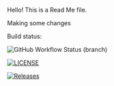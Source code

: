 Hello! This is a Read Me file.

Making some changes

Build status:

![GitHub Workflow Status (branch)](https://img.shields.io/github/actions/workflow/status/CatVine/sem/main.yml?branch=main)

[![LICENSE](https://img.shields.io/github/license/CatVine/sem.svg?style=flat-square)](https://github.com/CatVine/sem/blob/master/LICENSE)

[![Releases](https://img.shields.io/github/release/CatVine/sem/all.svg?style=flat-square)](https://github.com/CatVine/sem/releases)